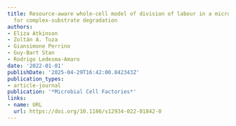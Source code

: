 ```yaml
---
title: Resource-aware whole-cell model of division of labour in a microbial consortium
  for complex-substrate degradation
authors:
- Eliza Atkinson
- Zoltán A. Tuza
- Giansimone Perrino
- Guy‐Bart Stan
- Rodrigo Ledesma‐Amaro
date: '2022-01-01'
publishDate: '2025-04-29T16:42:00.842343Z'
publication_types:
- article-journal
publication: '*Microbial Cell Factories*'
links:
- name: URL
  url: https://doi.org/10.1186/s12934-022-01842-0
---
```

